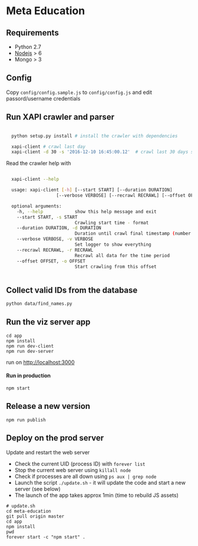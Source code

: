 # Meta Education


## Requirements

* Python 2.7
* [Nodejs](https://nodejs.org/en/) > 6
* Mongo > 3

## Config

Copy `config/config.sample.js` to `config/config.js` and edit passord/username credentials

## Run XAPI crawler and parser

```bash

  python setup.py install # install the crawler with dependencies

  xapi-client # crawl last day
  xapi-client -d 30 -s '2016-12-10 16:45:00.12'  # crawl last 30 days starting from Oct 12, 4:45pm

```

Read the crawler help with


```bash

  xapi-client --help

  usage: xapi-client [-h] [--start START] [--duration DURATION]
                   [--verbose VERBOSE] [--recrawl RECRAWL] [--offset OFFSET]

  optional arguments:
    -h, --help            show this help message and exit
    --start START, -s START
                          Crawling start time - format
    --duration DURATION, -d DURATION
                          Duration until crawl final timestamp (number of days)
    --verbose VERBOSE, -v VERBOSE
                          Set logger to show everything
    --recrawl RECRAWL, -r RECRAWL
                          Recrawl all data for the time period
    --offset OFFSET, -o OFFSET
                          Start crawling from this offset



```

## Collect valid IDs from the database

```bash
python data/find_names.py
```

## Run the viz server app

```
cd app
npm install
npm run dev-client
npm run dev-server
```

run on [http://localhost:3000](http://localhost:3000)

#### Run in production

```
npm start
```

## Release a new version

```
npm run publish
```

## Deploy on the prod server

Update and restart the web server

- Check the current UID (process ID) with `forever list`
- Stop the current web server using `killall node`
- Check if processes are all down using `ps aux | grep node`
- Launch the script `./update.sh` - it will update the code and start a new server (see below)
- The launch of the app takes approx 1min (time to rebuild JS assets)

```
# update.sh
cd meta-education
git pull origin master
cd app
npm install
pwd
forever start -c "npm start" .
```
